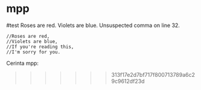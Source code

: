 # mpp
#test
Roses are red. Violets are blue. Unsuspected comma on line 32.

```
//Roses are red, 
//Violets are blue, 
//If you're reading this,
//I'm sorry for you.
```
Cerinta mpp: 
>>>>>>> 313f17e2d7bf717f800713789a6c29c9612df23d
